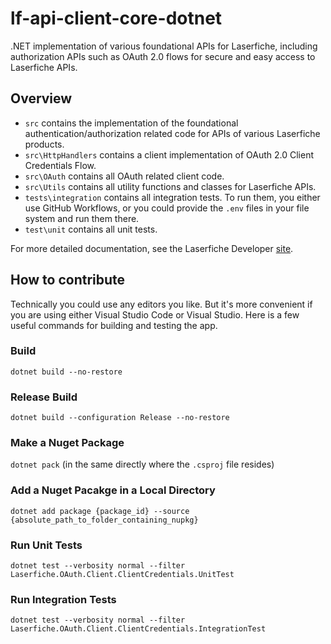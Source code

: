# lf-api-client-core-dotnet
.NET implementation of various foundational APIs for Laserfiche, including authorization APIs such as OAuth 2.0 flows for secure and easy access to Laserfiche APIs.

## Overview
- `src` contains the implementation of the foundational authentication/authorization related code for APIs of various Laserfiche products.
- `src\HttpHandlers` contains a client implementation of OAuth 2.0 Client Credentials Flow.
- `src\OAuth` contains all OAuth related client code.
- `src\Utils` contains all utility functions and classes for Laserfiche APIs.
- `tests\integration` contains all integration tests. To run them, you either use GitHub Workflows, or you could provide the `.env` files in your file system and run them there.
- `test\unit` contains all unit tests.

For more detailed documentation, see the Laserfiche Developer [site](https://developer.laserfiche.com/guide_oauth-service.html).

## How to contribute
Technically you could use any editors you like. But it's more convenient if you are using either Visual Studio Code or Visual Studio. Here is a few useful commands for building and testing the app.

### Build
`dotnet build --no-restore`

### Release Build
`dotnet build --configuration Release --no-restore`

### Make a Nuget Package
`dotnet pack` (in the same directly where the `.csproj` file resides)

### Add a Nuget Pacakge in a Local Directory
`dotnet add package {package_id} --source {absolute_path_to_folder_containing_nupkg}`

### Run Unit Tests
`dotnet test --verbosity normal --filter Laserfiche.OAuth.Client.ClientCredentials.UnitTest`

### Run Integration Tests
`dotnet test --verbosity normal --filter Laserfiche.OAuth.Client.ClientCredentials.IntegrationTest`
